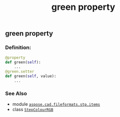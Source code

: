 ﻿---
title: green property
second_title: Aspose.CAD for Python via .NET API References
description: 
type: docs
weight: 40
url: /python-net/aspose.cad.fileformats.stp.items/stepcolourrgb/green/
is_root: false
---

## green property

### Definition:
```python
@property
def green(self):
    ...
@green.setter
def green(self, value):
    ...
```

### See Also
* module [`aspose.cad.fileformats.stp.items`](../../)
* class [`StepColourRGB`](/cad/python-net/aspose.cad.fileformats.stp.items/stepcolourrgb)
